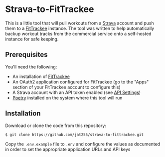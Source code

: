 # Strava-to-FitTrackee

This is a little tool that will pull workouts from a [Strava](https://www.strava.com/)
account and push them to a [FitTrackee](https://github.com/SamR1/FitTrackee/) instance.
The tool was written to help automatically backup workout tracks from the commercial
service onto a self-hosted instance for safe keeping.

## Prerequisites

You'll need the following:

  - An installation of [FitTrackee](https://github.com/SamR1/FitTrackee/)
  - An OAuth2 application configured for FitTrackee (go to the "Apps" section
    of your FitTrackee account to configure this)
  - A Strava account with an API token enabled (see 
    [API Settings](https://www.strava.com/settings/api))
  - [Poetry](https://python-poetry.org/) installed on the system where this
    tool will run

## Installation

Download or clone the code from this repository:

```sh
$ git clone https://github.com/jat255/strava-to-fittrackee.git
```

Copy the `.env.example` file to `.env` and configure the values as 
documented in order to set the appropriate application URLs and API keys